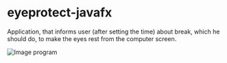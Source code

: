 # eyeprotect-javafx

Application, that informs user (after setting the time) about break, which he should do, to make the eyes rest from the computer screen.

![Image program](https://i.imgur.com/YORsguX.png)
